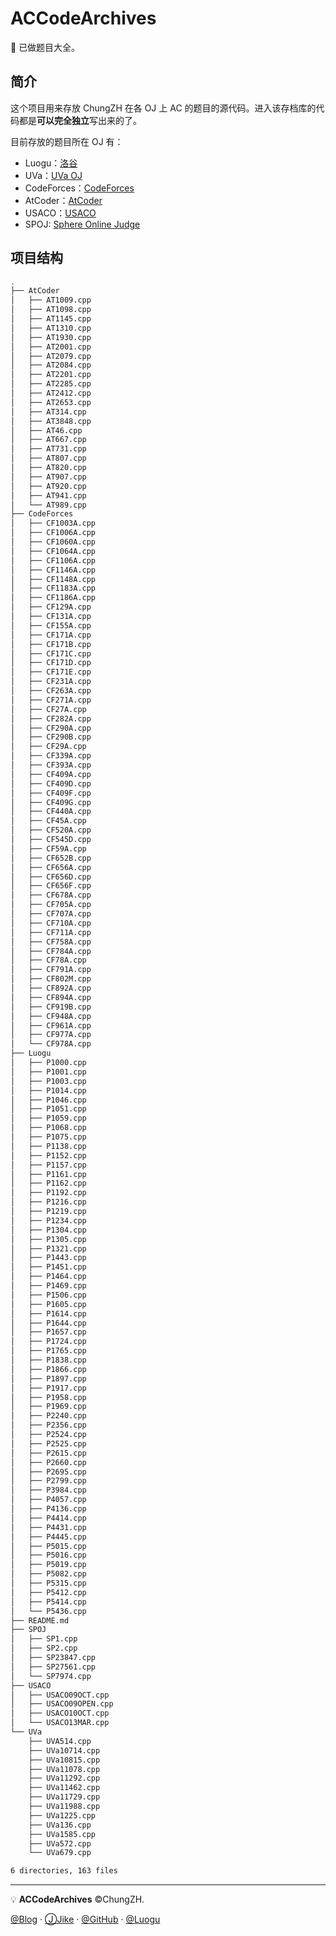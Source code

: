 # ACCodeArchives
:green_book: 已做题目大全。

## 简介

这个项目用来存放 ChungZH 在各 OJ 上 AC 的题目的源代码。进入该存档库的代码都是**可以完全独立**写出来的了。

目前存放的题目所在 OJ 有：

- Luogu：[洛谷](https://luogu.org)
- UVa：[UVa OJ](https://uva.onlinejudge.org)
- CodeForces：[CodeForces](https://codeforces.com/)
- AtCoder：[AtCoder](https://atcoder.jp/)
- USACO：[USACO](https://train.usaco.org/)
- SPOJ: [Sphere Online Judge](https://www.spoj.com/)

## 项目结构

```bash
.
├── AtCoder
│   ├── AT1009.cpp
│   ├── AT1098.cpp
│   ├── AT1145.cpp
│   ├── AT1310.cpp
│   ├── AT1930.cpp
│   ├── AT2001.cpp
│   ├── AT2079.cpp
│   ├── AT2084.cpp
│   ├── AT2201.cpp
│   ├── AT2285.cpp
│   ├── AT2412.cpp
│   ├── AT2653.cpp
│   ├── AT314.cpp
│   ├── AT3848.cpp
│   ├── AT46.cpp
│   ├── AT667.cpp
│   ├── AT731.cpp
│   ├── AT807.cpp
│   ├── AT820.cpp
│   ├── AT907.cpp
│   ├── AT920.cpp
│   ├── AT941.cpp
│   └── AT989.cpp
├── CodeForces
│   ├── CF1003A.cpp
│   ├── CF1006A.cpp
│   ├── CF1060A.cpp
│   ├── CF1064A.cpp
│   ├── CF1106A.cpp
│   ├── CF1146A.cpp
│   ├── CF1148A.cpp
│   ├── CF1183A.cpp
│   ├── CF1186A.cpp
│   ├── CF129A.cpp
│   ├── CF131A.cpp
│   ├── CF155A.cpp
│   ├── CF171A.cpp
│   ├── CF171B.cpp
│   ├── CF171C.cpp
│   ├── CF171D.cpp
│   ├── CF171E.cpp
│   ├── CF231A.cpp
│   ├── CF263A.cpp
│   ├── CF271A.cpp
│   ├── CF27A.cpp
│   ├── CF282A.cpp
│   ├── CF290A.cpp
│   ├── CF290B.cpp
│   ├── CF29A.cpp
│   ├── CF339A.cpp
│   ├── CF393A.cpp
│   ├── CF409A.cpp
│   ├── CF409D.cpp
│   ├── CF409F.cpp
│   ├── CF409G.cpp
│   ├── CF440A.cpp
│   ├── CF45A.cpp
│   ├── CF520A.cpp
│   ├── CF545D.cpp
│   ├── CF59A.cpp
│   ├── CF652B.cpp
│   ├── CF656A.cpp
│   ├── CF656D.cpp
│   ├── CF656F.cpp
│   ├── CF678A.cpp
│   ├── CF705A.cpp
│   ├── CF707A.cpp
│   ├── CF710A.cpp
│   ├── CF711A.cpp
│   ├── CF758A.cpp
│   ├── CF784A.cpp
│   ├── CF78A.cpp
│   ├── CF791A.cpp
│   ├── CF802M.cpp
│   ├── CF892A.cpp
│   ├── CF894A.cpp
│   ├── CF919B.cpp
│   ├── CF948A.cpp
│   ├── CF961A.cpp
│   ├── CF977A.cpp
│   └── CF978A.cpp
├── Luogu
│   ├── P1000.cpp
│   ├── P1001.cpp
│   ├── P1003.cpp
│   ├── P1014.cpp
│   ├── P1046.cpp
│   ├── P1051.cpp
│   ├── P1059.cpp
│   ├── P1068.cpp
│   ├── P1075.cpp
│   ├── P1138.cpp
│   ├── P1152.cpp
│   ├── P1157.cpp
│   ├── P1161.cpp
│   ├── P1162.cpp
│   ├── P1192.cpp
│   ├── P1216.cpp
│   ├── P1219.cpp
│   ├── P1234.cpp
│   ├── P1304.cpp
│   ├── P1305.cpp
│   ├── P1321.cpp
│   ├── P1443.cpp
│   ├── P1451.cpp
│   ├── P1464.cpp
│   ├── P1469.cpp
│   ├── P1506.cpp
│   ├── P1605.cpp
│   ├── P1614.cpp
│   ├── P1644.cpp
│   ├── P1657.cpp
│   ├── P1724.cpp
│   ├── P1765.cpp
│   ├── P1838.cpp
│   ├── P1866.cpp
│   ├── P1897.cpp
│   ├── P1917.cpp
│   ├── P1958.cpp
│   ├── P1969.cpp
│   ├── P2240.cpp
│   ├── P2356.cpp
│   ├── P2524.cpp
│   ├── P2525.cpp
│   ├── P2615.cpp
│   ├── P2660.cpp
│   ├── P2695.cpp
│   ├── P2799.cpp
│   ├── P3984.cpp
│   ├── P4057.cpp
│   ├── P4136.cpp
│   ├── P4414.cpp
│   ├── P4431.cpp
│   ├── P4445.cpp
│   ├── P5015.cpp
│   ├── P5016.cpp
│   ├── P5019.cpp
│   ├── P5082.cpp
│   ├── P5315.cpp
│   ├── P5412.cpp
│   ├── P5414.cpp
│   └── P5436.cpp
├── README.md
├── SPOJ
│   ├── SP1.cpp
│   ├── SP2.cpp
│   ├── SP23847.cpp
│   ├── SP27561.cpp
│   └── SP7974.cpp
├── USACO
│   ├── USACO09OCT.cpp
│   ├── USACO09OPEN.cpp
│   ├── USACO10OCT.cpp
│   └── USACO13MAR.cpp
└── UVa
    ├── UVA514.cpp
    ├── UVa10714.cpp
    ├── UVa10815.cpp
    ├── UVa11078.cpp
    ├── UVa11292.cpp
    ├── UVa11462.cpp
    ├── UVa11729.cpp
    ├── UVa11988.cpp
    ├── UVa1225.cpp
    ├── UVa136.cpp
    ├── UVa1585.cpp
    ├── UVa572.cpp
    └── UVa679.cpp

6 directories, 163 files
```

------
💡 **ACCodeArchives** ©ChungZH.

[@Blog](https://chungzh.cn/) · [ⒿJike](https://web.okjike.com/user/5755a791-fb07-4b43-807c-3385334195c9/) · [@GitHub](https://github.com/chungzh) · [@Luogu](https://www.luogu.org/space/show?uid=93259)
